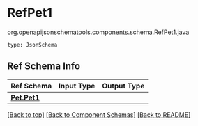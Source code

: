 # RefPet1
org.openapijsonschematools.components.schema.RefPet1.java
```
type: JsonSchema
```

## Ref Schema Info
Ref Schema | Input Type | Output Type
---------- | ---------- | -----------
[**Pet.Pet1**](../../hematools/components/schemas/Pet.md) |  | 

[[Back to top]](#top) [[Back to Component Schemas]](../../../README.md#Component-Schemas) [[Back to README]](../../../README.md)
